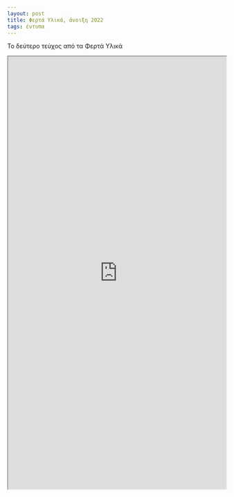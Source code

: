 ```yaml
---
layout: post
title: Φερτά Υλικά, άνοιξη 2022
tags: έντυπα
---
```


Το δεύτερο τεύχος από τα Φερτά Υλικά

<!--more-->

<iframe src="https://giorgostsiftsis.com/public/pdf/ferta-ylika-02.pdf" width="100%" height=1000px>
</iframe>
